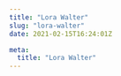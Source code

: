 ```yaml
---
title: "Lora Walter"
slug: "lora-walter"
date: 2021-02-15T16:24:01Z

meta:
  title: "Lora Walter"
---
```


